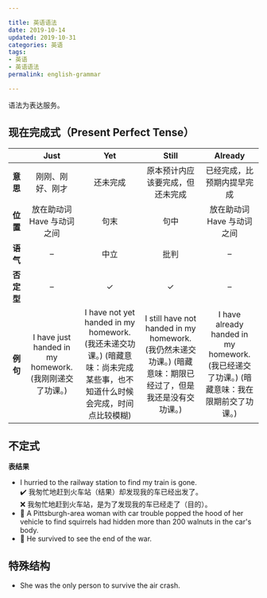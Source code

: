 ```yaml
---

title: 英语语法  
date: 2019-10-14  
updated: 2019-10-31  
categories: 英语
tags:  
- 英语
- 英语语法  
permalink: english-grammar  

---
```


语法为表达服务。


<!-- more -->


## 现在完成式（Present Perfect Tense）



|            |                        **Just**                         |                         **Yet**                          |                          **Still**                           |                         **Already**                          |
| :--------: | :-----------------------------------------------------: | :------------------------------------------------------: | :----------------------------------------------------------: | :----------------------------------------------------------: |
|  **意思**  |                    刚刚、刚好、刚才                     |                         还未完成                         |               原本预计内应该要完成，但还未完成               |                  已经完成，比预期内提早完成                  |
|  **位置**  |                放在助动词 Have 与动词之间                 |                           句末                           |                             句中                             |                   放在助动词 Have 与动词之间                   |
|  **语气**  |                            –                            |                           中立                           |                             批判                             |                              –                               |
| **否定型** |                            –                            |                            ✓                             |                              ✓                               |                              –                               |
|  **例句**  | I have just handed in my homework. (我刚刚递交了功课。) | I have not yet handed in my homework. (我还未递交功课。) (暗藏意味：尚未完成某些事，也不知道什么时候会完成，时间点比较模糊) | I still have not handed in my homework. (我仍然未递交功课。) (暗藏意味：期限已经过了，但是我还是没有交功课。) | I have already handed in my homework. (我已经递交了功课。) (暗藏意味：我在限期前交了功课。) |





## 不定式

**表结果**
- I hurried to the railway station to find my train is gone.  
  ✔️ 我匆忙地赶到火车站（结果）却发现我的车已经出发了。  
  ❌ 我匆忙地赶到火车站，是为了发现我的车已经走了（目的）。  
- 🌰 A Pittsburgh-area woman with car trouble popped the hood of her vehicle to find squirrels had hidden more than 200 walnuts in the car's body.  
- 🌰 He survived to see the end of the war.



## 特殊结构

- She was the only person to survive the air crash.